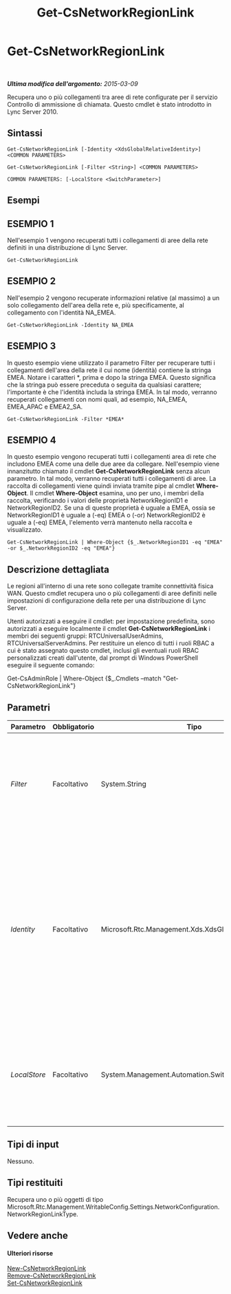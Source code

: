 ﻿---
title: Get-CsNetworkRegionLink
TOCTitle: Get-CsNetworkRegionLink
ms:assetid: dc5cb988-13e2-4af4-8b36-0aaa58ebf1c5
ms:mtpsurl: https://technet.microsoft.com/it-it/library/Gg398972(v=OCS.15)
ms:contentKeyID: 49302202
ms.date: 08/24/2015
mtps_version: v=OCS.15
ms.translationtype: HT
---

# Get-CsNetworkRegionLink

 

_**Ultima modifica dell'argomento:** 2015-03-09_

Recupera uno o più collegamenti tra aree di rete configurate per il servizio Controllo di ammissione di chiamata. Questo cmdlet è stato introdotto in Lync Server 2010.

## Sintassi

    Get-CsNetworkRegionLink [-Identity <XdsGlobalRelativeIdentity>] <COMMON PARAMETERS>

    Get-CsNetworkRegionLink [-Filter <String>] <COMMON PARAMETERS>

    COMMON PARAMETERS: [-LocalStore <SwitchParameter>]

## Esempi

## ESEMPIO 1

Nell'esempio 1 vengono recuperati tutti i collegamenti di aree della rete definiti in una distribuzione di Lync Server.

    Get-CsNetworkRegionLink

## ESEMPIO 2

Nell'esempio 2 vengono recuperate informazioni relative (al massimo) a un solo collegamento dell'area della rete e, più specificamente, al collegamento con l'identità NA\_EMEA.

    Get-CsNetworkRegionLink -Identity NA_EMEA

## ESEMPIO 3

In questo esempio viene utilizzato il parametro Filter per recuperare tutti i collegamenti dell'area della rete il cui nome (identità) contiene la stringa EMEA. Notare i caratteri \*, prima e dopo la stringa EMEA. Questo significa che la stringa può essere preceduta o seguita da qualsiasi carattere; l'importante è che l'identità includa la stringa EMEA. In tal modo, verranno recuperati collegamenti con nomi quali, ad esempio, NA\_EMEA, EMEA\_APAC e EMEA2\_SA.

    Get-CsNetworkRegionLink -Filter *EMEA*

## ESEMPIO 4

In questo esempio vengono recuperati tutti i collegamenti area di rete che includono EMEA come una delle due aree da collegare. Nell'esempio viene innanzitutto chiamato il cmdlet **Get-CsNetworkRegionLink** senza alcun parametro. In tal modo, verranno recuperati tutti i collegamenti di aree. La raccolta di collegamenti viene quindi inviata tramite pipe al cmdlet **Where-Object**. Il cmdlet **Where-Object** esamina, uno per uno, i membri della raccolta, verificando i valori delle proprietà NetworkRegionID1 e NetworkRegionID2. Se una di queste proprietà è uguale a EMEA, ossia se NetworkRegionID1 è uguale a (-eq) EMEA o (-or) NetworkRegionID2 è uguale a (-eq) EMEA, l'elemento verrà mantenuto nella raccolta e visualizzato.

    Get-CsNetworkRegionLink | Where-Object {$_.NetworkRegionID1 -eq "EMEA" -or $_.NetworkRegionID2 -eq "EMEA"}

## Descrizione dettagliata

Le regioni all'interno di una rete sono collegate tramite connettività fisica WAN. Questo cmdlet recupera uno o più collegamenti di aree definiti nelle impostazioni di configurazione della rete per una distribuzione di Lync Server.

Utenti autorizzati a eseguire il cmdlet: per impostazione predefinita, sono autorizzati a eseguire localmente il cmdlet **Get-CsNetworkRegionLink** i membri dei seguenti gruppi: RTCUniversalUserAdmins, RTCUniversalServerAdmins. Per restituire un elenco di tutti i ruoli RBAC a cui è stato assegnato questo cmdlet, inclusi gli eventuali ruoli RBAC personalizzati creati dall'utente, dal prompt di Windows PowerShell eseguire il seguente comando:

Get-CsAdminRole | Where-Object {$\_.Cmdlets –match "Get-CsNetworkRegionLink"}

## Parametri


<table>
<colgroup>
<col style="width: 25%" />
<col style="width: 25%" />
<col style="width: 25%" />
<col style="width: 25%" />
</colgroup>
<thead>
<tr class="header">
<th>Parametro</th>
<th>Obbligatorio</th>
<th>Tipo</th>
<th>Descrizione</th>
</tr>
</thead>
<tbody>
<tr class="odd">
<td><p><em>Filter</em></p></td>
<td><p>Facoltativo</p></td>
<td><p>System.String</p></td>
<td><p>Accetta una stringa di caratteri jolly che viene utilizzata per recuperare collegamenti di rete in base alla corrispondenza del valore dell'identità con la stringa di caratteri jolly.</p></td>
</tr>
<tr class="even">
<td><p><em>Identity</em></p></td>
<td><p>Facoltativo</p></td>
<td><p>Microsoft.Rtc.Management.Xds.XdsGlobalRelativeIdentity</p></td>
<td><p>L'identificatore univoco del collegamento delle regioni di rete che si desidera recuperare. I collegamenti delle regioni di rete vengono creati esclusivamente nell'ambito globale, quindi l'identificatore non richiede la specificazione di un ambito. Contiene invece una stringa con un nome univoco che identifica il collegamento. Questo valore è lo stesso di NetworkRegionLinkID.</p></td>
</tr>
<tr class="odd">
<td><p><em>LocalStore</em></p></td>
<td><p>Facoltativo</p></td>
<td><p>System.Management.Automation.SwitchParameter</p></td>
<td><p>Recupera le informazioni relative ai collegamenti di aree della rete dalla replica locale dell'archivio di gestione centrale anziché dall'archivio di gestione centrale stesso.</p></td>
</tr>
</tbody>
</table>


## Tipi di input

Nessuno.

## Tipi restituiti

Recupera uno o più oggetti di tipo Microsoft.Rtc.Management.WritableConfig.Settings.NetworkConfiguration.NetworkRegionLinkType.

## Vedere anche

#### Ulteriori risorse

[New-CsNetworkRegionLink](new-csnetworkregionlink.md)  
[Remove-CsNetworkRegionLink](remove-csnetworkregionlink.md)  
[Set-CsNetworkRegionLink](set-csnetworkregionlink.md)

